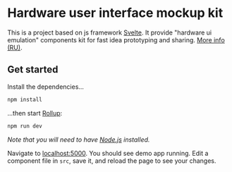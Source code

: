 # Hardware user interface mockup kit

This is a project based on js framework [Svelte](https://svelte.dev). It provide "hardware ui emulation" components kit for fast idea prototyping and sharing. [More info (RU)](https://telegra.ph/Hardware-User-Interface-Mockup-Kit-04-15).

## Get started
Install the dependencies...

```bash
npm install
```

...then start [Rollup](https://rollupjs.org):

```bash
npm run dev
```
*Note that you will need to have [Node.js](https://nodejs.org) installed.*

Navigate to [localhost:5000](http://localhost:5000). You should see demo app running. Edit a component file in `src`, save it, and reload the page to see your changes.